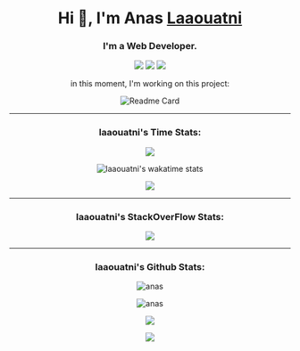 <!--Hi, I’m @Laaouatni-->
<div align="center">

<h1 align="center">Hi 👋, I'm Anas <a href="https://github.com/Laaouatni" target="_blank">Laaouatni</a></h1>

<h3 align="center">I'm a Web Developer.</h3>

<!--<p align="center">🕐 I Recently Found Out <u>FreeCodeCamp</u><br> ✅ So in September, I Finally Started...<br>👨‍💻Trying to Create Mini-Projects and Doing Courses, Read Documentation or Watching Programming Videos on Youtube!</p>-->

<div align="center">
  
![](https://komarev.com/ghpvc/?username=laaouatni&label=Profile%20views&color=0e75b6&style=flat)
![](https://wakatime.com/badge/user/350b968c-4c68-4401-ad27-cb1cae388bbf.svg)
![](https://visitor-badge.glitch.me/badge?page_id=Laaouatni)
  
</div>

<p align="center"> 
in this moment, I'm working on this project:

![Readme Card](https://github-readme-stats.vercel.app/api/pin/?username=laaouatni&repo=gcode.js)
</p>

<hr>

<h3 align="center">laaouatni's Time Stats:</h3>

<div align="center">
<img src="https://wakatime.com/share/@Laaouatni/a7e54b2f-a801-4859-bffd-23f974a5a41a.png" />

![laaouatni's wakatime stats](https://github-readme-stats.vercel.app/api/wakatime?username=laaouatni)

<img src="https://wakatime.com/share/@350b968c-4c68-4401-ad27-cb1cae388bbf/03bae6f1-10e9-4f3a-b167-02ec71c4efc5.png" />
</div>

<hr>

<h3 align="center">laaouatni's StackOverFlow Stats:</h3>

<p align="center">
<img align="center" src="https://stackoverflow-card.vercel.app/?userID=17716837&theme=stackoverflow-light"></img>
<p>

<hr>

<h3 align="center">
laaouatni's Github Stats:
</h3>

<p align="center">
<img align="center" src="https://github-readme-stats.vercel.app/api?username=Laaouatni&show_icons=true&hide_border=true" alt="anas" />
</p>

<p align="center">
<img align="center" src="https://github-profile-trophy.vercel.app/?username=Laaouatni" alt="anas" />
</p>

![](https://activity-graph.herokuapp.com/graph?username=Laaouatni&theme=react-dark)

![](https://github-readme-streak-stats.herokuapp.com/?user=Laaouatni&theme=dark)

<!---
Laaouatni/Laaouatni is a ✨ special ✨ repository because its `README.md` (this file) appears on your GitHub profile.
You can click the Preview link to take a look at your changes.
--->

</div>
